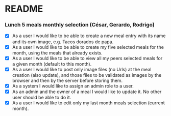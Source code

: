 # README

### Lunch 5 meals monthly selection (César, Gerardo, Rodrigo)
- [x] As a user I would like to be able to create a new meal entry with its name and its own image, e.g. Tacos dorados de papa.
- [x] As a user I would like to be able to create my five selected meals for the month, using the meals that already exists.
- [x] As a user I would like to be able to view all my peers selected meals for a given month (default to this month).
- [x] As a user I would like to post only image files (no Urls) at the meal creation (also update), and those files to be validated as images by the browser and then by the server before storing them.
- [x] As a system I would like to assign an admin role to a user.
- [x] As an admin and the owner of a meal I would like to update it. No other user should be able to do it.
- [x] As a user I would like to edit only my last month meals selection (current month).

